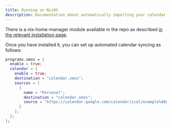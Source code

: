 ```yaml
---
title: Running on NixOS
description: Documentation about automatically importing your calendar into Smos on NixOS
---
```


There is a nix-home-manager module available in the repo as described [in the relevant installation page](/installation/nixos).

Once you have installed it, you can set up automated calendar syncing as follows:

``` nix
programs.smos = {
  enable = true;
  calendar = {
    enable = true;
    destination = "calendar.smos";
    sources = [
      {
        name = "Personal";
        destination = "calendar.smos";
        source = "https://calendar.google.com/calendar/ical/example%40gmail.com/private-00000000000000000000000000000000/basic.ics";
      }
    ];
  };
};
```
